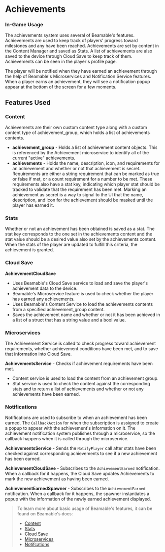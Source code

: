 # Achievements

### In-Game Usage

The achievements system uses several of Beamable's features.
Achievements are used to keep track of players' progress toward milestones and any have been reached. Achievements are set by content in the Content Manager and saved as Stats. A list of achievements are also saved to the device through Cloud Save to keep track of them. Achievements can be seen in the player's profile page. 

The player will be notified when they have earned an achievement through the help of Beamable's Microservices and Notification Service features. When a player earns an achievement, they will see a notification popup appear at the bottom of the screen for a few moments.

## Features Used
### Content
Achievements are their own custom content type along with a custom content type of achievement_group, which holds a list of achievements contents.
- **achievement_group** - Holds a list of achievement content objects. This is referenced by the Achievement microservice to identify all of the current "active" achievements.
- **achievements** - Holds the name, description, icon, and requirements for an achievement and whether or not that achievement is secret. Requirements are either a string requirement that can be marked as true or false if met, or a count requirement for a number to be met. These requirements also have a stat key, indicating which player stat should be tracked to validate that the requirement has been met. Marking an achievement as secret is a way to signal to the UI that the name, description, and icon for the achievement should be masked until the player has earned it.

### Stats
Whether or not an achievement has been obtained is saved as a stat. The stat key corresponds to the one set in the achievements content and the stat value should be a desired value also set by the achievements content. When the stats of the player are updated to fulfill this criteria, the achievement is granted.

### Cloud Save
**AchievementCloudSave**
- Uses Beamable's Cloud Save service to load and save the player's achievement data to the device.
- Beamable's Microservice feature is used to check whether the player has earned any achievements.
- Uses Beamable's Content Service to load the achievements contents from a specified achievement_group content.
- Saves the achievement name and whether or not it has been achieved in a list of a struct that has a string value and a bool value.

### Microservices
The Achievement Service is called to check progress toward achievement requirements, whether achievement conditions have been met, and to save that information into Cloud Save.

**AchievementsService** - Checks if achievement requirements have been met.
- Content service is used to load the content from an achievement group.
- Stat service is used to check the content against the corresponding stats and to return a list of achievements and whether or not any achievements have been earned.

### Notifications
Notifications are used to subscribe to when an achievement has been earned. The `CallbackAction` for when the subscription is assigned to create a popup to appear with the achievement's information on it. The achievement notification system publishes through a microservice, so the callback happens when it is called through the microservice.

**AchievementsService** - Sends the `NotifyPlayer` call after stats have been checked against corresponding achievements to see if a new achievement has been earned.

**AchievementCloudSave** - Subscribes to the `AchievementEarned` notification. When a callback for it happens, the Cloud Save updates Achievements to mark the new achievement as having been earned.

**AchievementEarnedSpawner** - Subscribes to the `AchievementEarned` notification. When a callback for it happens, the spawner instantiates a popup with the information of the newly earned achievement displayed.


> To learn more about basic usage of Beamable's features, it can be found on Beamable's docs:
> - [Content](https://docs.beamable.com/docs/content-feature-overview)
> - [Stats](https://docs.beamable.com/docs/stats-feature-overview)
> - [Cloud Save](https://docs.beamable.com/docs/cloud-save-feature-overview)
> - [Microservices](https://docs.beamable.com/docs/microservices-feature-overview)
> - [Notifcations](https://docs.beamable.com/docs/notifications-feature-overview)
